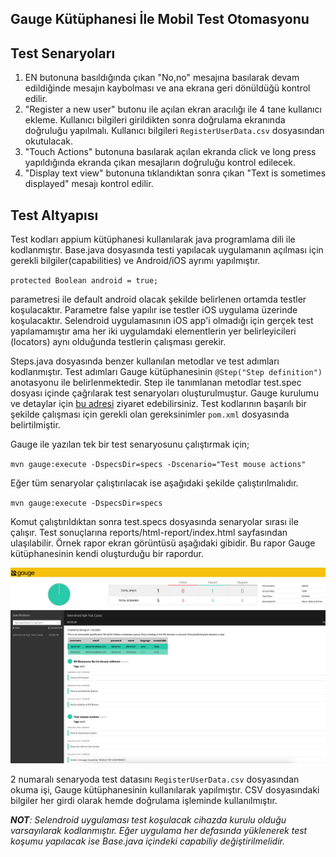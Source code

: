 ## Gauge Kütüphanesi İle Mobil Test Otomasyonu
## Test Senaryoları

1. EN butonuna basıldığında çıkan "No,no" mesajına basılarak devam edildiğinde mesajın kaybolması ve ana ekrana geri dönüldüğü kontrol edilir.
2. "Register a new user" butonu ile açılan ekran aracılığı ile 4 tane kullanıcı ekleme. Kullanıcı bilgileri girildikten sonra doğrulama ekranında doğruluğu yapılmalı. Kullanıcı bilgileri `RegisterUserData.csv` dosyasından okutulacak.
3. "Touch Actions" butonuna basılarak açılan ekranda click ve long press yapıldığında ekranda çıkan mesajların doğruluğu kontrol edilecek.
4. "Display text view" butonuna tıklandıktan sonra çıkan "Text is sometimes displayed" mesajı kontrol edilir.

## Test Altyapısı
Test kodları appium kütüphanesi kullanılarak java programlama dili ile kodlanmıştır. Base.java dosyasında testi yapılacak uygulamanın açılması için gerekli bilgiler(capabilities) ve Android/iOS ayrımı yapılmıştır.

`protected Boolean android = true;`

parametresi ile default android olacak şekilde belirlenen ortamda testler koşulacaktır. Parametre false yapılır ise testler iOS uygulama üzerinde koşulacaktır. Selendroid uygulamasının iOS app'i olmadığı için gerçek test yapılamamıştır ama her iki uygulamdaki elementlerin yer belirleyicileri (locators) aynı olduğunda testlerin çalışması gerekir.

Steps.java dosyasında benzer kullanılan metodlar ve test adımları kodlanmıştır. Test adımları Gauge kütüphanesinin `@Step("Step definition")` anotasyonu ile belirlenmektedir. Step ile tanımlanan metodlar test.spec dosyası içinde çağrılarak test senaryoları oluşturulmuştur. Gauge kurulumu ve detaylar için [bu adresi](https://gauge.org/) ziyaret edebilirsiniz. Test kodlarının başarılı bir şekilde çalışması için gerekli olan gereksinimler `pom.xml` dosyasında belirtilmiştir.

Gauge ile yazılan tek bir test senaryosunu çalıştırmak için;

`mvn gauge:execute -DspecsDir=specs -Dscenario="Test mouse actions"`

Eğer tüm senaryolar çalıştırılacak ise aşağıdaki şekilde çalıştırılmalıdır.

`mvn gauge:execute -DspecsDir=specs`

Komut çalıştırıldıktan sonra test.specs dosyasında senaryolar sırası ile çalışır. Test sonuçlarına reports/html-report/index.html sayfasından ulaşılabilir. Örnek rapor ekran görüntüsü aşağıdaki gibidir. Bu rapor Gauge kütüphanesinin kendi oluşturduğu bir rapordur.

![img.png](img.png)

2 numaralı senaryoda test datasını `RegisterUserData.csv` dosyasından okuma işi, Gauge kütüphanesinin kullanılarak yapılmıştır. CSV dosyasındaki bilgiler her girdi olarak hemde doğrulama işleminde kullanılmıştır.

_**NOT**: Selendroid uygulaması test koşulacak cihazda kurulu olduğu varsayılarak kodlanmıştır. Eğer uygulama her defasında yüklenerek test koşumu yapılacak ise Base.java içindeki capabiliy değiştirilmelidir._